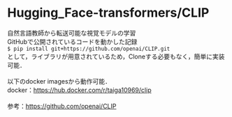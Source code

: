 # Hugging_Face-transformers/CLIP
自然言語教師から転送可能な視覚モデルの学習<br>
GitHubで公開されているコードを動かした記録<br>
```$ pip install git+https://github.com/openai/CLIP.git```<br>
として，ライブラリが用意されているため，Cloneする必要もなく，簡単に実装可能．<br>
<br>
以下のdocker imagesから動作可能．<br>
docker：https://hub.docker.com/r/taiga10969/clip <br>
<br>
参考：https://github.com/openai/CLIP
